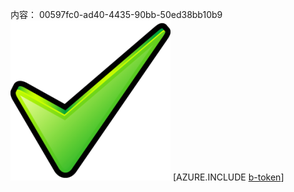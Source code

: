 内容： 00597fc0-ad40-4435-90bb-50ed38bb10b9![图像](e2171dcc-10f4-4981-b27d-93c49ecf6a6c.png)
[AZURE.INCLUDE [b-token](b60f2011-7835-416a-8fe9-257cb1a6d1e2.md)]
